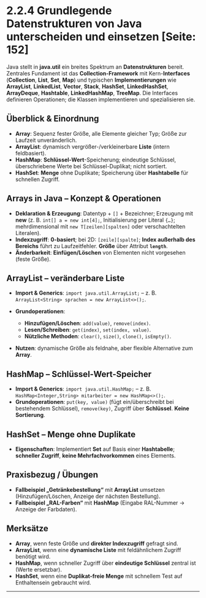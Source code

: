 # 2.2.4 Grundlegende Datenstrukturen von Java unterscheiden und einsetzen [Seite: 152]

Java stellt in **java.util** ein breites Spektrum an **Datenstrukturen** bereit. Zentrales Fundament ist das **Collection-Framework** mit Kern-**Interfaces** (**Collection**, **List**, **Set**, **Map**) und typischen **Implementierungen** wie **ArrayList**, **LinkedList**, **Vector**, **Stack**, **HashSet**, **LinkedHashSet**, **ArrayDeque**, **Hashtable**, **LinkedHashMap**, **TreeMap**. Die Interfaces definieren Operationen; die Klassen implementieren und spezialisieren sie. 

## Überblick & Einordnung

* **Array**: Sequenz fester Größe, alle Elemente gleicher Typ; Größe zur Laufzeit unveränderlich. 
* **ArrayList**: dynamisch vergrößer-/verkleinerbare **Liste** (intern feldbasiert). 
* **HashMap**: **Schlüssel-Wert**-Speicherung; eindeutige Schlüssel, überschriebene Werte bei Schlüssel-Duplikat; nicht sortiert. 
* **HashSet**: **Menge** ohne Duplikate; Speicherung über **Hashtabelle** für schnellen Zugriff. 

## Arrays in Java – Konzept & Operationen

* **Deklaration & Erzeugung**: Datentyp + `[]` + Bezeichner; Erzeugung mit **new** (z. B. `int[] a = new int[4];`, Initialisierung per Literal `{…}`; mehrdimensional mit `new T[zeilen][spalten]` oder verschachtelten Literalen). 
* **Indexzugriff**: **0-basiert**; bei 2D: `[zeile][spalte]`; **Index außerhalb des Bereichs** führt zu Laufzeitfehler. **Größe** über Attribut **`length`**.
* **Änderbarkeit**: **Einfügen/Löschen** von Elementen nicht vorgesehen (feste Größe). 

## ArrayList – veränderbare Liste

* **Import & Generics**: `import java.util.ArrayList;` – z. B. `ArrayList<String> sprachen = new ArrayList<>();`. 
* **Grundoperationen**:

  * **Hinzufügen/Löschen**: `add(value)`, `remove(index)`. 
  * **Lesen/Schreiben**: `get(index)`, `set(index, value)`. 
  * **Nützliche Methoden**: `clear()`, `size()`, `clone()`, `isEmpty()`. 
* **Nutzen**: dynamische Größe als feldnahe, aber flexible Alternative zum **Array**. 

## HashMap – Schlüssel-Wert-Speicher

* **Import & Generics**: `import java.util.HashMap;` – z. B. `HashMap<Integer,String> mitarbeiter = new HashMap<>();`. 
* **Grundoperationen**: `put(key, value)` (fügt ein/überschreibt bei bestehendem Schlüssel), `remove(key)`, Zugriff über **Schlüssel**. **Keine Sortierung**. 

## HashSet – Menge ohne Duplikate

* **Eigenschaften**: Implementiert **Set** auf Basis einer **Hashtabelle**; **schneller Zugriff**, **keine Mehrfachvorkommen** eines Elements. 

## Praxisbezug / Übungen

* **Fallbeispiel „Getränkebestellung“** mit **ArrayList** umsetzen (Hinzufügen/Löschen, Anzeige der nächsten Bestellung). 
* **Fallbeispiel „RAL-Farben“** mit **HashMap** (Eingabe RAL-Nummer → Anzeige der Farbdaten). 

## Merksätze

* **Array**, wenn feste Größe und **direkter Indexzugriff** gefragt sind. 
* **ArrayList**, wenn eine **dynamische Liste** mit feldähnlichem Zugriff benötigt wird. 
* **HashMap**, wenn schneller Zugriff über **eindeutige Schlüssel** zentral ist (Werte ersetzbar). 
* **HashSet**, wenn eine **Duplikat-freie Menge** mit schnellem Test auf Enthaltensein gebraucht wird. 

---
